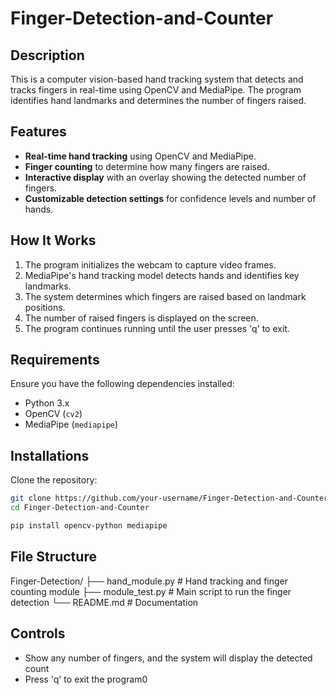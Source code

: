 # Finger-Detection-and-Counter

## Description
This is a computer vision-based hand tracking system that detects and tracks fingers in real-time using OpenCV and MediaPipe. The program identifies hand landmarks and determines the number of fingers raised.

## Features
- **Real-time hand tracking** using OpenCV and MediaPipe.
- **Finger counting** to determine how many fingers are raised.
- **Interactive display** with an overlay showing the detected number of fingers.
- **Customizable detection settings** for confidence levels and number of hands.

## How It Works
1. The program initializes the webcam to capture video frames.
2. MediaPipe's hand tracking model detects hands and identifies key landmarks.
3. The system determines which fingers are raised based on landmark positions.
4. The number of raised fingers is displayed on the screen.
5. The program continues running until the user presses 'q' to exit.

## Requirements
Ensure you have the following dependencies installed:

- Python 3.x
- OpenCV (`cv2`)
- MediaPipe (`mediapipe`)

## Installations
Clone the repository:

```bash
git clone https://github.com/your-username/Finger-Detection-and-Counter.git
cd Finger-Detection-and-Counter

```

```bash
pip install opencv-python mediapipe
```

## File Structure
Finger-Detection/
├── hand_module.py    # Hand tracking and finger counting module
├── module_test.py    # Main script to run the finger detection
└── README.md         # Documentation

## Controls
- Show any number of fingers, and the system will display the detected count
- Press 'q' to exit the program0
